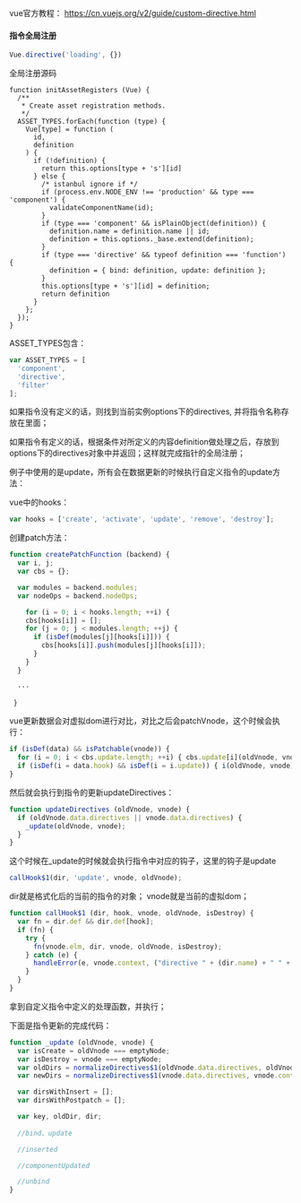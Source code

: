 vue官方教程： https://cn.vuejs.org/v2/guide/custom-directive.html

#### 指令全局注册

```javascript
Vue.directive('loading', {})
```

全局注册源码

```javacript
function initAssetRegisters (Vue) {
  /**
   * Create asset registration methods.
   */
  ASSET_TYPES.forEach(function (type) {
    Vue[type] = function (
      id,
      definition
    ) {
      if (!definition) {
        return this.options[type + 's'][id]
      } else {
        /* istanbul ignore if */
        if (process.env.NODE_ENV !== 'production' && type === 'component') {
          validateComponentName(id);
        }
        if (type === 'component' && isPlainObject(definition)) {
          definition.name = definition.name || id;
          definition = this.options._base.extend(definition);
        }
        if (type === 'directive' && typeof definition === 'function') {
          definition = { bind: definition, update: definition };
        }
        this.options[type + 's'][id] = definition;
        return definition
      }
    };
  });
}
```

ASSET_TYPES包含：

```javascript
var ASSET_TYPES = [
  'component',
  'directive',
  'filter'
];
```

如果指令没有定义的话，则找到当前实例options下的directives, 并将指令名称存放在里面；

如果指令有定义的话，根据条件对所定义的内容definition做处理之后，存放到options下的directives对象中并返回；这样就完成指针的全局注册；

例子中使用的是update，所有会在数据更新的时候执行自定义指令的update方法：

vue中的hooks： 

```javascript
var hooks = ['create', 'activate', 'update', 'remove', 'destroy'];
```
创建patch方法：

```javascript
function createPatchFunction (backend) {
  var i, j;
  var cbs = {};

  var modules = backend.modules;
  var nodeOps = backend.nodeOps;

    for (i = 0; i < hooks.length; ++i) {
    cbs[hooks[i]] = [];
    for (j = 0; j < modules.length; ++j) {
      if (isDef(modules[j][hooks[i]])) {
        cbs[hooks[i]].push(modules[j][hooks[i]]);
      }
    }
  }

  ···

 }
```

vue更新数据会对虚拟dom进行对比，对比之后会patchVnode，这个时候会执行：

```javascript
if (isDef(data) && isPatchable(vnode)) {
  for (i = 0; i < cbs.update.length; ++i) { cbs.update[i](oldVnode, vnode); }
  if (isDef(i = data.hook) && isDef(i = i.update)) { i(oldVnode, vnode); }
}
```

然后就会执行到指令的更新updateDirectives：

```javascript
function updateDirectives (oldVnode, vnode) {
  if (oldVnode.data.directives || vnode.data.directives) {
    _update(oldVnode, vnode);
  }
}
```

这个时候在_update的时候就会执行指令中对应的钩子，这里的钩子是update

```javascript
callHook$1(dir, 'update', vnode, oldVnode);
```

dir就是格式化后的当前的指令的对象； vnode就是当前的虚拟dom；

```javascript
function callHook$1 (dir, hook, vnode, oldVnode, isDestroy) {
  var fn = dir.def && dir.def[hook];
  if (fn) {
    try {
      fn(vnode.elm, dir, vnode, oldVnode, isDestroy);
    } catch (e) {
      handleError(e, vnode.context, ("directive " + (dir.name) + " " + hook + " hook"));
    }
  }
}
```

拿到自定义指令中定义的处理函数，并执行；

下面是指令更新的完成代码：

```javascript
function _update (oldVnode, vnode) {
  var isCreate = oldVnode === emptyNode;
  var isDestroy = vnode === emptyNode;
  var oldDirs = normalizeDirectives$1(oldVnode.data.directives, oldVnode.context);
  var newDirs = normalizeDirectives$1(vnode.data.directives, vnode.context);

  var dirsWithInsert = [];
  var dirsWithPostpatch = [];

  var key, oldDir, dir;
  
  //bind、update

  //inserted

  //componentUpdated

  //unbind
}
```




















